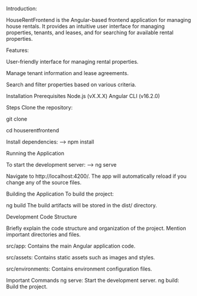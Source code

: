 Introduction:

HouseRentFrontend is the Angular-based frontend application for managing house rentals. It provides an intuitive user interface for managing properties, tenants, and leases, and for searching for available rental properties.

Features:

User-friendly interface for managing rental properties.

Manage tenant information and lease agreements.

Search and filter properties based on various criteria.

Installation
Prerequisites
Node.js (vX.X.X)
Angular CLI (v16.2.0)

Steps Clone the repository:

git clone 

cd houserentfrontend

Install dependencies:
--> npm install

Running the Application

To start the development server:
--> ng serve

Navigate to http://localhost:4200/. The app will automatically reload if you change any of the source files.

Building the Application
To build the project:

ng build
The build artifacts will be stored in the dist/ directory.

Development
Code Structure

Briefly explain the code structure and organization of the project. Mention important directories and files.

src/app: Contains the main Angular application code.

src/assets: Contains static assets such as images and styles.

src/environments: Contains environment configuration files.

Important Commands
ng serve: Start the development server.
ng build: Build the project.
